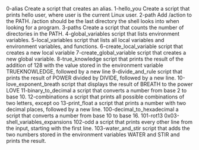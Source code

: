 0-alias   Create a script that creates an alias.
1-hello_you  Create a script that prints hello user, where user is the current Linux user.
2-path    Add /action to the PATH. /action should be the last directory the shell looks into when looking for a program.
3-paths    Create a script that counts the number of directories in the PATH.
4-global_variables      script that lists environment variables.
5-local_variables      script that lists all local variables and environment variables, and functions.
6-create_local_variable    script that creates a new local variable
7-create_global_variable    script that creates a new global variable.
8-true_knowledge    script that prints the result of the addition of 128 with the value stored in the environment variable TRUEKNOWLEDGE, followed by a new line
9-divide_and_rule    script that prints the result of POWER divided by DIVIDE, followed by a new line.
10-love_exponent_breath    script that displays the result of BREATH to the power LOVE
11-binary_to_decimal    a script that converts a number from base 2 to base 10.
12-combinations    a script that prints all possible combinations of two letters, except oo
13-print_float    a script that prints a number with two decimal places, followed by a new line.
100-decimal_to_hexadecimal     a script that converts a number from base 10 to base 16.
101-rot13      0x03-shell_variables_expansions
102-odd     a script that prints every other line from the input, starting with the first line.
103-water_and_stir    script that adds the two numbers stored in the environment variables WATER and STIR and prints the result.
